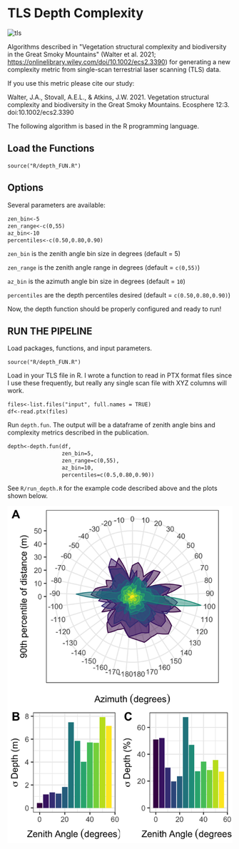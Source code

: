 # TLS Depth Complexity

![tls](tls.png)

Algorithms described in "Vegetation structural complexity and biodiversity in the Great Smoky Mountains" (Walter et al. 2021; https://onlinelibrary.wiley.com/doi/10.1002/ecs2.3390) for generating a new complexity metric from single-scan terrestrial laser scanning (TLS) data. 

If you use this metric please cite our study:

Walter, J.A., Stovall, A.E.L., & Atkins, J.W. 2021. Vegetation structural complexity and biodiversity in the Great Smoky Mountains. Ecosphere 12:3. doi:10.1002/ecs2.3390

The following algorithm is based in the R programming language.

## Load the Functions

```{r,echo=FALSE}
source("R/depth_FUN.R")
```

## Options
Several parameters are available: 

```{r,echo=FALSE}
zen_bin<-5
zen_range<-c(0,55)
az_bin<-10
percentiles<-c(0.50,0.80,0.90)
```

`zen_bin` is the zenith angle bin size in degrees (default = 5)

`zen_range` is the zenith angle range in degrees (default = `c(0,55)`)

`az_bin` is the azimuth angle bin size in degrees (default = `10`)

`percentiles` are the depth percentiles desired (default = `c(0.50,0.80,0.90)`)
 
Now, the depth function should be properly configured and ready to run!

## RUN THE PIPELINE
Load packages, functions, and input parameters.
```{r,echo=FALSE}
source("R/depth_FUN.R")
```

Load in your TLS file in R. I wrote a function to read in PTX format files since I use these frequently, but really any single scan file with XYZ columns will work.
```{r,echo=FALSE}
files<-list.files("input", full.names = TRUE)
df<-read.ptx(files)
```

Run `depth.fun`. The output will be a dataframe of zenith angle bins and complexity metrics described in the publication.
```{r,echo=TRUE}
depth<-depth.fun(df, 
                 zen_bin=5, 
                 zen_range=c(0,55), 
                 az_bin=10, 
                 percentiles=c(0.5,0.80,0.90))
```

See `R/run_depth.R` for the example code described above and the plots shown below.


![depth](output/plot_radius_depth_metrics.png)

